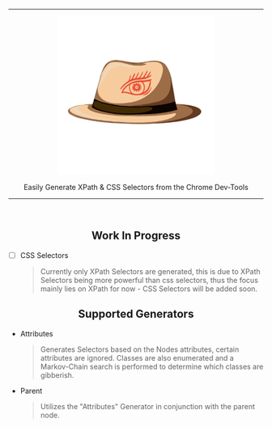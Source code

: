 <hr>

<div align="center"> 
    <img src="assets/logo.png" height=312 />
</div>

<p align="center"> 
    Easily Generate XPath & CSS Selectors from the Chrome Dev-Tools
</p>

---

<br/>

<div align="center"> 
   
## Work In Progress

</div>

- [ ] CSS Selectors
    > Currently only XPath Selectors are generated, this is due to XPath Selectors being more powerful than css selectors, thus the focus mainly lies on XPath for now - CSS Selectors will be added soon.


<div align="center"> 

## Supported Generators

</div>

- Attributes
  > Generates Selectors based on the Nodes attributes, certain attributes are ignored.
  > Classes are also enumerated and a Markov-Chain search is performed to determine which classes are gibberish.

- Parent
  > Utilizes the "Attributes" Generator in conjunction with the parent node.